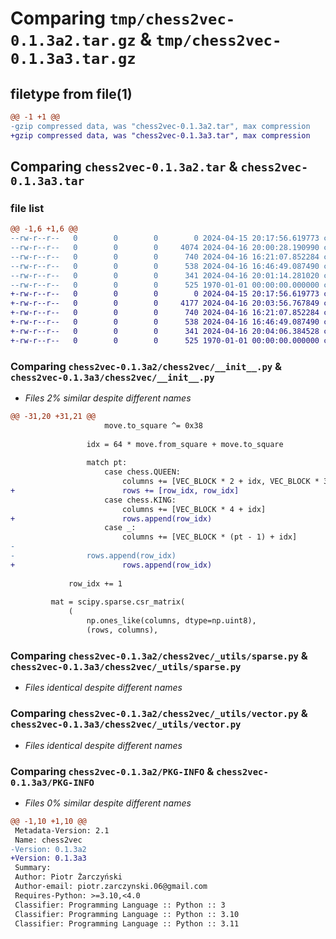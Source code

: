 # Comparing `tmp/chess2vec-0.1.3a2.tar.gz` & `tmp/chess2vec-0.1.3a3.tar.gz`

## filetype from file(1)

```diff
@@ -1 +1 @@
-gzip compressed data, was "chess2vec-0.1.3a2.tar", max compression
+gzip compressed data, was "chess2vec-0.1.3a3.tar", max compression
```

## Comparing `chess2vec-0.1.3a2.tar` & `chess2vec-0.1.3a3.tar`

### file list

```diff
@@ -1,6 +1,6 @@
--rw-r--r--   0        0        0        0 2024-04-15 20:17:56.619773 chess2vec-0.1.3a2/README.md
--rw-r--r--   0        0        0     4074 2024-04-16 20:00:28.190990 chess2vec-0.1.3a2/chess2vec/__init__.py
--rw-r--r--   0        0        0      740 2024-04-16 16:21:07.852284 chess2vec-0.1.3a2/chess2vec/_utils/sparse.py
--rw-r--r--   0        0        0      538 2024-04-16 16:46:49.087490 chess2vec-0.1.3a2/chess2vec/_utils/vector.py
--rw-r--r--   0        0        0      341 2024-04-16 20:01:14.281020 chess2vec-0.1.3a2/pyproject.toml
--rw-r--r--   0        0        0      525 1970-01-01 00:00:00.000000 chess2vec-0.1.3a2/PKG-INFO
+-rw-r--r--   0        0        0        0 2024-04-15 20:17:56.619773 chess2vec-0.1.3a3/README.md
+-rw-r--r--   0        0        0     4177 2024-04-16 20:03:56.767849 chess2vec-0.1.3a3/chess2vec/__init__.py
+-rw-r--r--   0        0        0      740 2024-04-16 16:21:07.852284 chess2vec-0.1.3a3/chess2vec/_utils/sparse.py
+-rw-r--r--   0        0        0      538 2024-04-16 16:46:49.087490 chess2vec-0.1.3a3/chess2vec/_utils/vector.py
+-rw-r--r--   0        0        0      341 2024-04-16 20:04:06.384528 chess2vec-0.1.3a3/pyproject.toml
+-rw-r--r--   0        0        0      525 1970-01-01 00:00:00.000000 chess2vec-0.1.3a3/PKG-INFO
```

### Comparing `chess2vec-0.1.3a2/chess2vec/__init__.py` & `chess2vec-0.1.3a3/chess2vec/__init__.py`

 * *Files 2% similar despite different names*

```diff
@@ -31,20 +31,21 @@
                     move.to_square ^= 0x38
 
                 idx = 64 * move.from_square + move.to_square
 
                 match pt:
                     case chess.QUEEN:
                         columns += [VEC_BLOCK * 2 + idx, VEC_BLOCK * 3 + idx]
+                        rows += [row_idx, row_idx]
                     case chess.KING:
                         columns += [VEC_BLOCK * 4 + idx]
+                        rows.append(row_idx)
                     case _:
                         columns += [VEC_BLOCK * (pt - 1) + idx]
-
-                rows.append(row_idx)
+                        rows.append(row_idx)
 
             row_idx += 1
 
         mat = scipy.sparse.csr_matrix(
             (
                 np.ones_like(columns, dtype=np.uint8),
                 (rows, columns),
```

### Comparing `chess2vec-0.1.3a2/chess2vec/_utils/sparse.py` & `chess2vec-0.1.3a3/chess2vec/_utils/sparse.py`

 * *Files identical despite different names*

### Comparing `chess2vec-0.1.3a2/chess2vec/_utils/vector.py` & `chess2vec-0.1.3a3/chess2vec/_utils/vector.py`

 * *Files identical despite different names*

### Comparing `chess2vec-0.1.3a2/PKG-INFO` & `chess2vec-0.1.3a3/PKG-INFO`

 * *Files 0% similar despite different names*

```diff
@@ -1,10 +1,10 @@
 Metadata-Version: 2.1
 Name: chess2vec
-Version: 0.1.3a2
+Version: 0.1.3a3
 Summary: 
 Author: Piotr Żarczyński
 Author-email: piotr.zarczynski.06@gmail.com
 Requires-Python: >=3.10,<4.0
 Classifier: Programming Language :: Python :: 3
 Classifier: Programming Language :: Python :: 3.10
 Classifier: Programming Language :: Python :: 3.11
```

